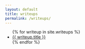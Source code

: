 ```yaml
---
layout: default
title: writeups
permalink: /writeups/
---
```


<ul>
  {% for writeup in site.writeups %}
    <li>
      <a href="{{ writeup.url | relative_url }}">{{ writeup.title }}</a>
    </li>
  {% endfor %}
</ul>
